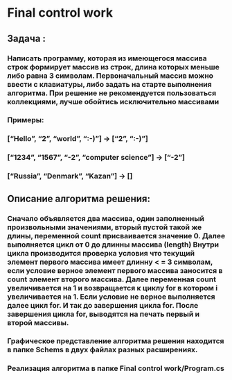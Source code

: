 # Final control work
## Задача : 
### Написать программу, которая из имеющегося массива строк формирует массив из строк, длина которых меньше либо равна 3 символам. Первоначальный массив можно ввести с клавиатуры, либо задать на старте выполнения алгоритма. При решение не рекомендуется пользоваться коллекциями, лучше обойтись исключительно массивами
### Примеры:
### [“Hello”, “2”, “world”, “:-)”] → [“2”, “:-)”]
### [“1234”, “1567”, “-2”, “computer science”] → [“-2”]
### [“Russia”, “Denmark”, “Kazan”] → []

## Описание алгоритма решения:
### Сначало объявляется два массива, один заполненный произвольными значениями, вторый пустой такой же длины, переменной count присваивается значение 0. Далее выполняется цикл от 0 до длинны массива (length) Внутри цикла производится проверка условия что текущий элемент первого массива имеет длинну < = 3 символам, если условие верное элемент первого массива заносится в count элемент второго массива.  Далее переменная count увеличивается на 1 и возвращается к циклу for в котором i увеличивается на 1. Если условие не верное выполняется далее цикл for. И так до завершения цикла for. После завершения цикла for, выводятся на печать первый и второй массивы.

### Графическое представление алгоритма решения находится в папке Schems в двух файлах разных расширениях.
### Реализация алгоритма в папке Final control work/Program.cs